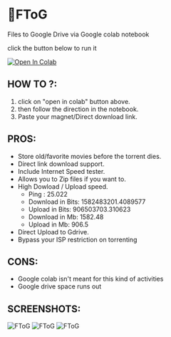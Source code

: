 #        🚀FToG 
Files to Google Drive via Google colab notebook

click the button below to run it

<a href="https://colab.research.google.com/github/shinas101/FToG/blob/main/FToG.ipynb" target="_parent"><img src="https://colab.research.google.com/assets/colab-badge.svg" alt="Open In Colab"/></a>


## HOW TO ?:
1. click on "open in colab" button above.
2. then follow the direction in the notebook.
3. Paste your magnet/Direct download link. 

## PROS:
- Store old/favorite movies before the torrent dies.
- Direct link download support.
- Include Internet Speed tester.
- Allows you to Zip files if you want to.
- High Dowload / Upload speed.
    - Ping : 25.022
    - Download in Bits: 1582483201.4089577
    - Upload in Bits: 906503703.310623
    - Download in Mb: 1582.48
    - Upload  in Mb: 906.5
- Direct Upload to Gdrive.
- Bypass your ISP restriction on torrenting

## CONS:
- Google colab isn't meant for this kind of activities
- Google drive space runs out

## SCREENSHOTS:
![FToG](https://i.imgur.com/ulvxQYh.png)
![FToG](https://i.imgur.com/Ft3cRqs.png)
![FToG](https://i.imgur.com/gXk1a9q.png)



